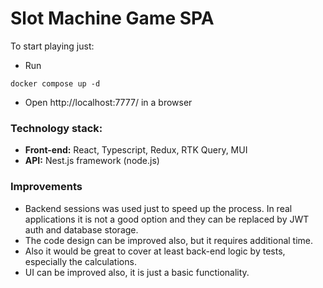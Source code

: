 # Slot Machine Game SPA

To start playing just:

- Run
```
docker compose up -d
```

- Open http://localhost:7777/ in a browser


### Technology stack:

- **Front-end:** React, Typescript, Redux, RTK Query, MUI
- **API:** Nest.js framework (node.js)


### Improvements

- Backend sessions was used just to speed up the process. In real applications it is not a good option and 
they can be replaced by JWT auth and database storage.
- The code design can be improved also, but it requires additional time.
- Also it would be great to cover at least back-end logic by tests, especially the calculations.
- UI can be improved also, it is just a basic functionality.
